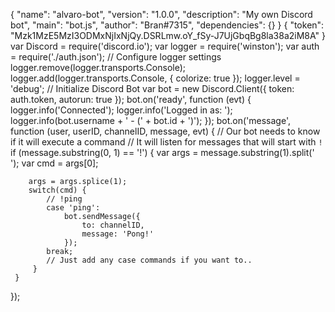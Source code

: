 {
  "name": "alvaro-bot",
  "version": "1.0.0",
  "description": "My own Discord bot",
  "main": "bot.js",
  "author": "Bran#7315",
  "dependencies": {}
}
{
   "token": "Mzk1MzE5MzI3ODMxNjIxNjQy.DSRLmw.oY_fSy-J7UjGbqBg8la38a2iM8A"
}
var Discord = require('discord.io');
var logger = require('winston');
var auth = require('./auth.json');
// Configure logger settings
logger.remove(logger.transports.Console);
logger.add(logger.transports.Console, {
    colorize: true
});
logger.level = 'debug';
// Initialize Discord Bot
var bot = new Discord.Client({
   token: auth.token,
   autorun: true
});
bot.on('ready', function (evt) {
    logger.info('Connected');
    logger.info('Logged in as: ');
    logger.info(bot.username + ' - (' + bot.id + ')');
});
bot.on('message', function (user, userID, channelID, message, evt) {
    // Our bot needs to know if it will execute a command
    // It will listen for messages that will start with `!`
    if (message.substring(0, 1) == '!') {
        var args = message.substring(1).split(' ');
        var cmd = args[0];
       
        args = args.splice(1);
        switch(cmd) {
            // !ping
            case 'ping':
                bot.sendMessage({
                    to: channelID,
                    message: 'Pong!'
                });
            break;
            // Just add any case commands if you want to..
         }
     }
});

